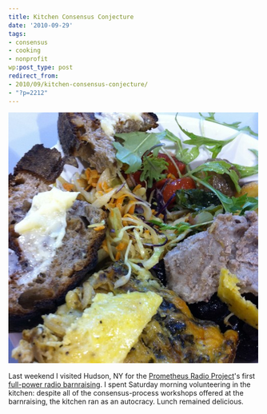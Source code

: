 ```yaml
---
title: Kitchen Consensus Conjecture
date: '2010-09-29'
tags:
- consensus
- cooking
- nonprofit
wp:post_type: post
redirect_from:
- 2010/09/kitchen-consensus-conjecture/
- "?p=2212"
---
```


[ ![](/uploads/2010-09-29-Kitchen-Consensus-Conjecture/lunch-500x502.jpg "lunch") ](/uploads/2010-09-29-Kitchen-Consensus-Conjecture/lunch.jpg)

Last weekend I visited Hudson, NY for the [Prometheus Radio Project](http://www.prometheusradio.org/)'s first [full-power radio barnraising](http://www.wgxc.org/). I spent Saturday morning volunteering in the kitchen: despite all of the consensus-process workshops offered at the barnraising, the kitchen ran as an autocracy. Lunch remained delicious.
